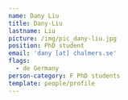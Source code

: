 ```yaml
---
name: Dany Liu
title: Dany-Liu
lastname: Liu
picture: /img/pic_dany-liu.jpg
position: PhD student
email: 'dany [at] chalmers.se'
flags:
  - de Germany
person-category: F PhD students
template: people/profile
---
```


